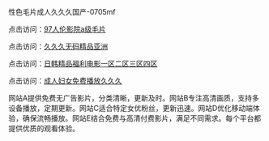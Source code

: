 性色毛片成人久久久国产-0705mf

点击访问：<a href="https://rtj-3zo.pages.dev/">97人伦影院a级毛片</a>

点击访问：<a href="https://vassv.pages.dev/">久久久无码精品亚洲</a>

点击访问：<a href="https://gsd-agv.pages.dev/">日韩精品福利电影一区二区三区四区</a>

点击访问：<a href="https://gda-c7m.pages.dev/">成人妇女免费播放久久久</a>

网站A提供免费无广告影片，分类清晰，更新及时。网站B专注高清画质，支持多设备播放，定期更新。网站C适合特定女优粉丝，更新迅速。网站D优化移动端体验，确保流畅播放。网站E结合免费与高清付费影片，满足不同需求。每个平台都提供优质的观看体验。

<span style="display:none;">[Canonical link](）</span>

